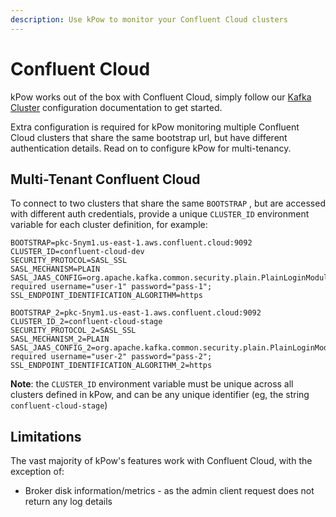 ```yaml
---
description: Use kPow to monitor your Confluent Cloud clusters
---
```


# Confluent Cloud

kPow works out of the box with Confluent Cloud, simply follow our [Kafka Cluster](kafka-cluster.md) configuration documentation to get started.

Extra configuration is required for kPow monitoring multiple Confluent Cloud clusters that share the same bootstrap url, but have different authentication details. Read on to configure kPow for multi-tenancy.

## Multi-Tenant Confluent Cloud

To connect to two clusters that share the same `BOOTSTRAP` , but are accessed with different auth credentials, provide a unique `CLUSTER_ID` environment variable for each cluster definition, for example:

```text
BOOTSTRAP=pkc-5nym1.us-east-1.aws.confluent.cloud:9092
CLUSTER_ID=confluent-cloud-dev
SECURITY_PROTOCOL=SASL_SSL
SASL_MECHANISM=PLAIN
SASL_JAAS_CONFIG=org.apache.kafka.common.security.plain.PlainLoginModule required username="user-1" password="pass-1";
SSL_ENDPOINT_IDENTIFICATION_ALGORITHM=https

BOOTSTRAP_2=pkc-5nym1.us-east-1.aws.confluent.cloud:9092
CLUSTER_ID_2=confluent-cloud-stage
SECURITY_PROTOCOL_2=SASL_SSL
SASL_MECHANISM_2=PLAIN
SASL_JAAS_CONFIG_2=org.apache.kafka.common.security.plain.PlainLoginModule required username="user-2" password="pass-2";
SSL_ENDPOINT_IDENTIFICATION_ALGORITHM_2=https
```

**Note**: the `CLUSTER_ID` environment variable must be unique across all clusters defined in kPow, and can be any unique identifier \(eg, the string `confluent-cloud-stage`\) 

## Limitations

The vast majority of kPow's features work with Confluent Cloud, with the exception of:

* Broker disk information/metrics - as the admin client request does not return any log details

